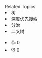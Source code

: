 <div><div>Related Topics</div><div><li>树</li><li>深度优先搜索</li><li>分治</li><li>二叉树</li></div></div><br><div><li>👍 0</li><li>👎 0</li></div>